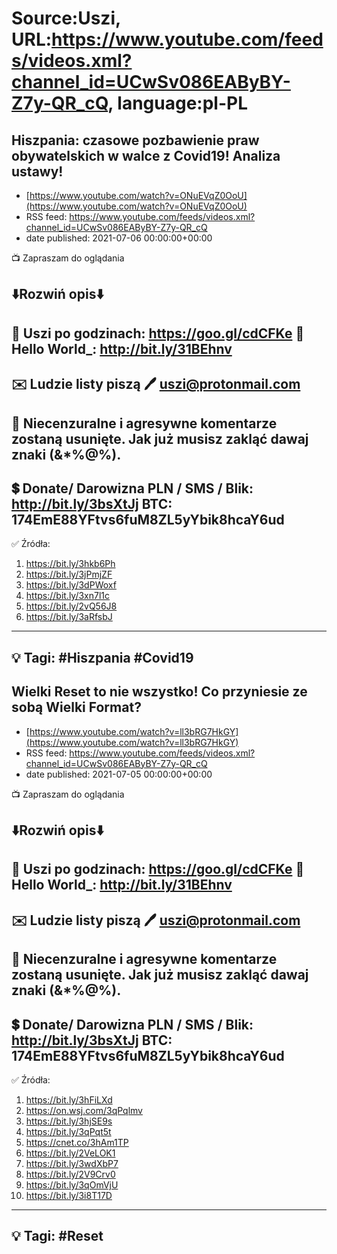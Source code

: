 # Source:Uszi, URL:https://www.youtube.com/feeds/videos.xml?channel_id=UCwSv086EAByBY-Z7y-QR_cQ, language:pl-PL

## Hiszpania: czasowe pozbawienie praw obywatelskich w walce z Covid19! Analiza ustawy!
 - [https://www.youtube.com/watch?v=ONuEVqZ0OoU](https://www.youtube.com/watch?v=ONuEVqZ0OoU)
 - RSS feed: https://www.youtube.com/feeds/videos.xml?channel_id=UCwSv086EAByBY-Z7y-QR_cQ
 - date published: 2021-07-06 00:00:00+00:00

📺 Zapraszam do oglądania

⬇️Rozwiń opis⬇️
------------------------------------------------------------
👀 Uszi po godzinach: https://goo.gl/cdCFKe
👀 Hello World_: http://bit.ly/31BEhnv
------------------------------------------------------------
✉️ Ludzie listy piszą 
🖊️ uszi@protonmail.com
------------------------------------------------------------
👺 Niecenzuralne i agresywne komentarze zostaną usunięte.  Jak już musisz zakląć dawaj znaki (&*%@%).
------------------------------------------------------------
💲 Donate/ Darowizna
PLN / SMS / Blik: http://bit.ly/3bsXtJj
BTC: 174EmE88YFtvs6fuM8ZL5yYbik8hcaY6ud
-------------------------------------------------------------
✅ Źródła:
1. https://bit.ly/3hkb6Ph
2. https://bit.ly/3jPmjZF
3. https://bit.ly/3dPWoxf
4. https://bit.ly/3xn7l1c
5. https://bit.ly/2vQ56J8
6. https://bit.ly/3aRfsbJ
---------------------------------------------------------------
💡 Tagi: #Hiszpania #Covid19
--------------------------------------------------------------

## Wielki Reset to nie wszystko! Co przyniesie ze sobą Wielki Format?
 - [https://www.youtube.com/watch?v=ll3bRG7HkGY](https://www.youtube.com/watch?v=ll3bRG7HkGY)
 - RSS feed: https://www.youtube.com/feeds/videos.xml?channel_id=UCwSv086EAByBY-Z7y-QR_cQ
 - date published: 2021-07-05 00:00:00+00:00

📺 Zapraszam do oglądania

⬇️Rozwiń opis⬇️
------------------------------------------------------------
👀 Uszi po godzinach: https://goo.gl/cdCFKe
👀 Hello World_: http://bit.ly/31BEhnv
------------------------------------------------------------
✉️ Ludzie listy piszą 
🖊️ uszi@protonmail.com
------------------------------------------------------------
👺 Niecenzuralne i agresywne komentarze zostaną usunięte.  Jak już musisz zakląć dawaj znaki (&*%@%).
------------------------------------------------------------
💲 Donate/ Darowizna
PLN / SMS / Blik: http://bit.ly/3bsXtJj
BTC: 174EmE88YFtvs6fuM8ZL5yYbik8hcaY6ud
-------------------------------------------------------------
✅ Źródła:
1. https://bit.ly/3hFiLXd
2. https://on.wsj.com/3qPqlmv
3. https://bit.ly/3hjSE9s
4. https://bit.ly/3qPqt5t
5. https://cnet.co/3hAm1TP
6. https://bit.ly/2VeLOK1
7. https://bit.ly/3wdXbP7
8. https://bit.ly/2V9Crv0
9. https://bit.ly/3qOmVjU
10. https://bit.ly/3i8T17D
---------------------------------------------------------------
💡 Tagi: #Reset
--------------------------------------------------------------

